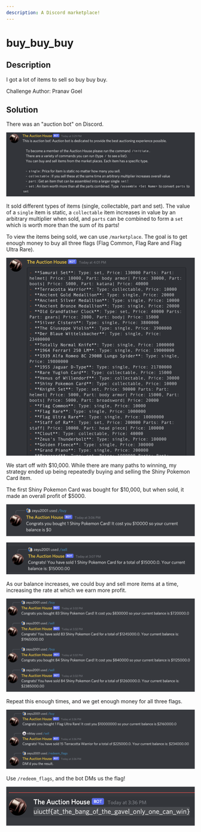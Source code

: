 ```yaml
---
description: A Discord marketplace!
---
```


# buy\_buy\_buy

## Description

I got a lot of items to sell so buy buy buy.

Challenge Author: Pranav Goel

## Solution

There was an "auction bot" on Discord.

![](../../.gitbook/assets/screenshot-2021-07-31-at-4.13.06-pm.png)

It sold different types of items \(single, collectable, part and set\). The value of a `single` item is static, a `collectable` item increases in value by an arbitrary multiplier when sold, and `parts` can be combined to form a `set` which is worth more than the sum of its parts!

To view the items being sold, we can use `/marketplace`. The goal is to get enough money to buy all three flags \(Flag Common, Flag Rare and Flag Ultra Rare\).

![](../../.gitbook/assets/screenshot-2021-07-31-at-4.10.02-pm.png)

We start off with $10,000. While there are many paths to winning, my strategy ended up being repeatedly buying and selling the Shiny Pokemon Card item.

The first Shiny Pokemon Card was bought for $10,000, but when sold, it made an overall profit of $5000.

![](../../.gitbook/assets/screenshot-2021-07-31-at-4.19.50-pm.png)

![](../../.gitbook/assets/screenshot-2021-07-31-at-4.19.34-pm.png)

As our balance increases, we could buy and sell more items at a time, increasing the rate at which we earn more profit.

![](../../.gitbook/assets/screenshot-2021-07-31-at-4.11.49-pm.png)

Repeat this enough times, and we get enough money for all three flags.

![](../../.gitbook/assets/screenshot-2021-07-31-at-4.10.57-pm.png)

Use `/redeem_flags`, and the bot DMs us the flag!

![](../../.gitbook/assets/screenshot-2021-07-31-at-3.36.24-pm.png)

